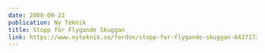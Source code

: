 ```yaml
---
date: 2008-09-22
publication: Ny Teknik
title: Stopp för Flygande Skuggan
link: https://www.nyteknik.se/fordon/stopp-for-flygande-skuggan-6437172#conversion-122831618J
---
```

